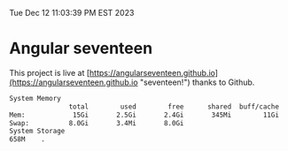 Tue Dec 12 11:03:39 PM EST 2023

# Angular seventeen


This project is live at [https://angularseventeen.github.io](https://angularseventeen.github.io "seventeen!") thanks to Github.

```bash
System Memory
               total        used        free      shared  buff/cache   available
Mem:            15Gi       2.5Gi       2.4Gi       345Mi        11Gi        12Gi
Swap:          8.0Gi       3.4Mi       8.0Gi
System Storage
658M	.
```
```bash
